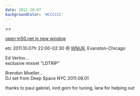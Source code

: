 ```yaml
---
date: 2011.10.07
backgroundColor: '#CCCCCC'
---
```


\>>

[open m50.net in new window  
](http://m50.net/)  

etc 2011.10.07fr 22:00-02:30 @ [WNUR](http://www.wnur.org/), Evanston-Chicago  

Ed Vertov...  
exclusive mixset "LDTRIP"  

Brendon Moeller...  
DJ set from Deep Space NYC 2011.08.01  

thanks to paul gabriel, lord gorn for tuning, lana for helping out